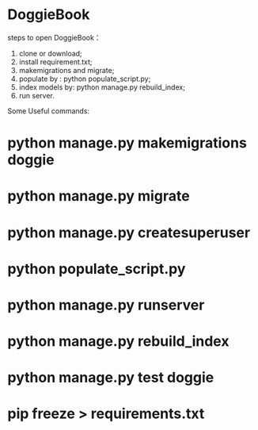 # DoggieBook
  steps to open DoggieBook：
  1. clone or download;
  2. install requirement.txt;
  3. makemigrations and migrate;
  4. populate by : python populate_script.py;
  5. index models by: python manage.py rebuild_index;
  6. run server.

Some Useful commands:
# python manage.py makemigrations doggie
# python manage.py migrate
# python manage.py createsuperuser
# python populate_script.py
# python manage.py runserver
# python manage.py rebuild_index
# python manage.py test doggie
# pip freeze > requirements.txt
